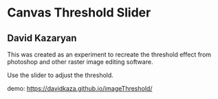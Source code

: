 # Canvas Threshold Slider

## David Kazaryan

This was created as an experiment to recreate the threshold effect from photoshop and other raster image editing software.

Use the slider to adjust the threshold.

demo: https://davidkaza.github.io/imageThreshold/
